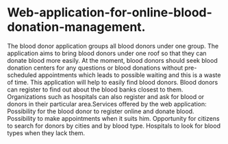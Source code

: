 # Web-application-for-online-blood-donation-management.
The blood donor application groups all blood donors under one group. The application aims to bring blood donors under one roof so that they can donate blood more easily. At the moment, blood donors should seek blood donation centers for any questions or blood donations without pre-scheduled appointments which leads to possible waiting and this is a waste of time. This application will help to easily find blood donors. Blood donors can register to find out about the blood banks closest to them. Organizations such as hospitals can also register and ask for blood or donors in their particular area.Services offered by the web application: Possibility for the blood donor to register online and donate blood. Possibility to make appointments when it suits him. Opportunity for citizens to search for donors by cities and by blood type. Hospitals to look for blood types when they lack them.
